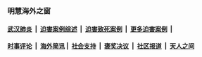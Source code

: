 
### 明慧海外之窗

####  [武汉肺炎](indexes/365.md?t=04110601) &nbsp;|&nbsp;  [迫害案例综述](indexes/328.md?t=04110601) &nbsp;|&nbsp; [迫害致死案例](indexes/277.md?t=04110601)  &nbsp;|&nbsp; [更多迫害案例](indexes/81.md?t=04110601)  &nbsp;|&nbsp; 
####  [时事评论](indexes/19.md?t=04110601) &nbsp;|&nbsp; [海外简讯](indexes/245.md?t=04110601)&nbsp;|&nbsp;  [社会支持](indexes/140.md?t=04110601) &nbsp;|&nbsp; [褒奖决议](indexes/282.md?t=04110601) &nbsp;|&nbsp; [社区报道](indexes/91.md?t=04110601)  &nbsp;|&nbsp; [天人之间](indexes/78.md?t=04110601) 

